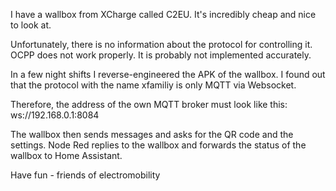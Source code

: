 I have a wallbox from XCharge called C2EU. It's incredibly cheap and nice to look at.

Unfortunately, there is no information about the protocol for controlling it. OCPP does not work properly. It is probably not implemented accurately.

In a few night shifts I reverse-engineered the APK of the wallbox. I found out that the protocol with the name xfamiliy is only MQTT via Websocket.

Therefore, the address of the own MQTT broker must look like this:
ws://192.168.0.1:8084

The wallbox then sends messages and asks for the QR code and the settings. Node Red replies to the wallbox and forwards the status of the wallbox to Home Assistant.

Have fun - friends of electromobility
